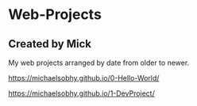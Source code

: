 # Web-Projects
## Created by Mick
My web projects arranged by date from older to newer.

https://michaelsobhy.github.io/0-Hello-World/

https://michaelsobhy.github.io/1-DevProject/
